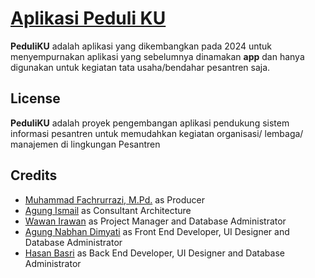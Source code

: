 # [ Aplikasi Peduli KU](https://daarululuumlido.com)

**PeduliKU** adalah aplikasi yang dikembangkan pada 2024 untuk menyempurnakan aplikasi yang sebelumnya dinamakan **app** dan hanya digunakan untuk kegiatan tata usaha/bendahar pesantren saja.

## License

**PeduliKU** adalah proyek pengembangan aplikasi pendukung sistem informasi pesantren untuk memudahkan kegiatan organisasi/ lembaga/ manajemen di lingkungan Pesantren

## Credits

- [Muhammad Fachrurrazi, M.Pd.](https://www.instagram.com/fachru_rhazes_muhammad/) as Producer
- [Agung Ismail](https://www.instagram.com/ismaiiilagung/) as Consultant Architecture
- [Wawan Irawan](https://github.com/wawan78) as Project Manager and Database Administrator
- [Agung Nabhan Dimyati](mailto:agungnabhan414@daarululuumlido.com) as Front End Developer, UI Designer and Database Administrator
- [Hasan Basri](https://github.com/hasanbasri1993) as Back End Developer, UI Designer and Database Administrator
